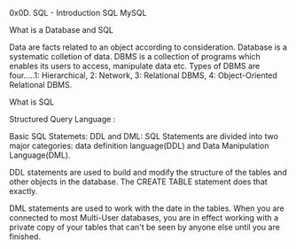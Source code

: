 0x0D. SQL - Introduction
SQL
MySQL

What is a Database and SQL

Data are facts related to an object according to consideration. Database is a systematic colletion of data. DBMS is a collection of programs which enables its users to access, manipulate data etc. Types of DBMS are four.....1: Hierarchical, 2: Network, 3: Relational DBMS, 4: Object-Oriented Relational DBMS.

What is  SQL

Structured Query Language : 

Basic SQL Statemets: DDL and DML:
SQL Statements are divided into two major categories: data definition language(DDL) and Data Manipulation Language(DML).

DDL statements are used to build and modify the structure of the tables and other objects in the database. The CREATE TABLE statement does that exactly. 

DML statements are used to work with the date in the tables.  When you are connected to most Multi-User databases, you are in effect working with a private copy of your tables that can't be seen by anyone else until you are finished. 